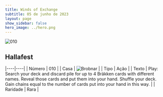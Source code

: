 ```yaml
---
title: Winds of Exchange
subtitle: 05 de junho de 2023
layout: page
show_sidebar: false
hero_image: ../hero.png
---
```


![010](https://mastervault-storage-prod.s3.amazonaws.com/media/card_front/en/600_010_858cb7feff93_en.png)


## Hallafest

|----|----|
| Número | 010 |
| Casa | ![Brobnar](https://archonarcana.com/images/thumb/e/e0/Brobnar.png/22px-Brobnar.png "Brobnar") |
| Tipo | Ação |
| Texto | Play: Search your deck and discard pile for up to 4 Bräkken cards with different names. Reveal those cards and put them into your hand. Shuffle your deck. Gain chains equal to the number of cards put into your hand in this way. |
| Raridade | Rara |

